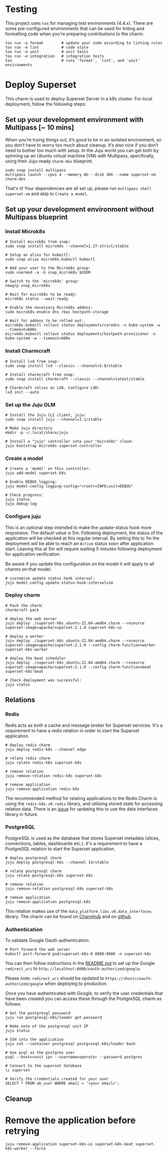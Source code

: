 # Testing

This project uses `tox` for managing test environments (4.4.x). There are some pre-configured environments
that can be used for linting and formatting code when you're preparing contributions to the charm:

```shell
tox run -e format        # update your code according to linting rules
tox run -e lint          # code style
tox run -e unit          # unit tests
tox run -e integration   # integration tests
tox                      # runs 'format', 'lint', and 'unit' environments
```

# Deploy Superset

This charm is used to deploy Superset Server in a k8s cluster. For local deployment, follow the following steps:

## Set up your development environment with Multipass [~ 10 mins]
When you’re trying things out, it’s good to be in an isolated environment, so you don’t have to worry too much about cleanup. It’s also nice if you don’t need to bother too much with setup. In the Juju world you can get both by spinning up an Ubuntu virtual machine (VM) with Multipass, specifically, using their Juju-ready `charm-dev` blueprint.
```
sudo snap install multipass
multipass launch --cpus 4 --memory 8G --disk 30G --name superset-vm charm-dev
```
That's it! Your dependencies are all set up, please run `multipass shell superset-vm` and skip to `Create a model`.

## Set up your development environment without Multipass blueprint
### Install Microk8s
```
# Install microk8s from snap:
sudo snap install microk8s --channel=1.27-strict/stable

# Setup an alias for kubectl:
sudo snap alias microk8s.kubectl kubectl

# Add your user to the Microk8s group:
sudo usermod -a -G snap_microk8s $USER

# Switch to the 'microk8s' group:
newgrp snap_microk8s

# Wait for microk8s to be ready:
microk8s status --wait-ready

# Enable the necessary Microk8s addons:
sudo microk8s.enable dns rbac hostpath-storage

# Wait for addons to be rolled out:
microk8s.kubectl rollout status deployments/coredns -n kube-system -w --timeout=600s
microk8s.kubectl rollout status deployments/hostpath-provisioner -n kube-system -w --timeout=600s
```
### Install Charmcraft
```
# Install lxd from snap:
sudo snap install lxd --classic --channel=5.0/stable

# Install charmcraft from snap:
sudo snap install charmcraft --classic --channel=latest/stable

# Charmcraft relies on LXD. Configure LXD:
lxd init --auto
```
### Set up the Juju OLM
```
# Install the Juju CLI client, juju:
sudo snap install juju --channel=3.1/stable

# Make Juju directory
mkdir -p ~/.local/share/juju

# Install a "juju" controller into your "microk8s" cloud:
juju bootstrap microk8s superset-controller
```
### Create a model
```
# Create a 'model' on this controller:
juju add-model superset-k8s

# Enable DEBUG logging:
juju model-config logging-config="<root>=INFO;unit=DEBUG"

# Check progress:
juju status
juju debug-log
```
### Configure juju
This is an optional step intended to make the update-status hook more responsive. The default value is 5m.
Following deployment, the status of the application will be checked at this regular interval. By setting this to 1m the deployment will be able to reach an `Active` status soon after application start. Leaving this at 5m will require waiting 5 minutes following deployment for application verification.

Be aware if you update this configuration on the model it will apply to all charms on that model.
```
# customise update status hook interval:
juju model-config update-status-hook-interval=1m
```
### Deploy charm
```
# Pack the charm:
charmcraft pack

# deploy the web server
juju deploy ./superset-k8s_ubuntu-22.04-amd64.charm --resource superset-image=apache/superset:2.1.0 superset-k8s-ui

# deploy a worker
juju deploy ./superset-k8s_ubuntu-22.04-amd64.charm --resource superset-image=apache/superset:2.1.0 --config charm-function=worker superset-k8s-worker

# deploy the beat scheduler
juju deploy ./superset-k8s_ubuntu-22.04-amd64.charm --resource superset-image=apache/superset:2.1.0 --config charm-function=beat superset-k8s-beat

# Check deployment was successful:
juju status
```
## Relations
### Redis
Redis acts as both a cache and message broker for Superset services. It's a requirement to have a redis relation in order to start the Superset application.
```
# deploy redis charm
juju deploy redis-k8s --channel edge

# relate redis charm
juju relate redis-k8s superset-k8s

# remove relation
juju remove-relation redis-k8s superset-k8s

# remove application
juju remove-application redis-k8s
```
The recommended method for relating applications to the Redis Charm is using the `redis-k8s.v0.redis` library, and utilising stored state for accessing relation data. There is an [issue](https://github.com/canonical/redis-k8s-operator/issues/74) for updating this to use the data interfaces library in future.

### PostgreSQL
PostgreSQL is used as the database that stores Superset metadata (slices, connections, tables, dashboards etc.). It's a requirement to have a PostgreSQL relation to start the Superset application.
```
# deploy postgresql charm
juju deploy postgresql-k8s --channel 14/stable

# relate postgresql charm
juju relate postgresql-k8s superset-k8s

# remove relation
juju remove-relation postgresql-k8s superset-k8s

# remove application
juju remove-application postgresql-k8s
```
This relation makes use of the `data_platform_libs.v0.data_interfaces` library. The charm can be found on [Charmhub](https://charmhub.io/postgresql-k8s) and on [github](https://github.com/canonical/postgresql-k8s-operator).

### Authentication
To validate Google Oauth authentication:
```
# Port forward the web server
kubectl port-forward pod/superset-k8s-0 8088:8088 -n superset-k8s

```
You can then follow instructions in the [README.md](README.md) to set up the Google `redirect_uri` to  `http://localhost:8088/oauth-authorized/google`.

Please note: `redirect_uri` should be updated to `https://<host>/oauth-authorized/google` when deploying to production.

Once you have authenticated with Google, to verify the user credentials that have been created you can access these through the PostgreSQL charm as follows:
```
# Get the postgresql password
juju run postgresql-k8s/leader get-password

# Make note of the postgresql unit IP
juju status

# SSH into the application
juju ssh --container postgresql postgresql-k8s/leader bash

# Use psql as the postgres user
psql --host=<unit ip> --username=operator --password postgres

# Connect to the superset database
\c superset

# Verify the credentials created for your user
SELECT * FROM ab_user WHERE email = '<your email>';

```

## Cleanup
# Remove the application before retrying
```
juju remove-application superset-k8s-ui superset-k8s-beat superset-k8s-worker --force
```
